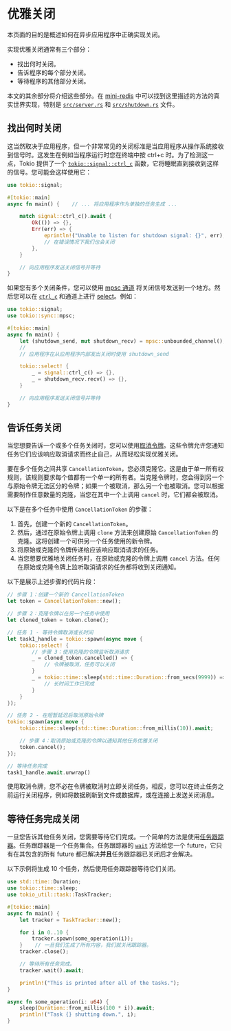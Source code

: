 # 优雅关闭

本页面的目的是概述如何在异步应用程序中正确实现关闭。

实现优雅关闭通常有三个部分：

 * 找出何时关闭。
 * 告诉程序的每个部分关闭。
 * 等待程序的其他部分关闭。

本文的其余部分将介绍这些部分。在 [mini-redis] 中可以找到这里描述的方法的真实世界实现，特别是 [`src/server.rs`][server.rs] 和 [`src/shutdown.rs`][shutdown.rs] 文件。

## 找出何时关闭

这当然取决于应用程序，但一个非常常见的关闭标准是当应用程序从操作系统接收到信号时。这发生在例如当程序运行时您在终端中按 ctrl+c 时。为了检测这一点，Tokio 提供了一个 [`tokio::signal::ctrl_c`][ctrl_c] 函数，它将睡眠直到接收到这样的信号。您可能会这样使用它：
```rs
use tokio::signal;

#[tokio::main]
async fn main() {    // ... 将应用程序作为单独的任务生成 ...

    match signal::ctrl_c().await {
        Ok(()) => {},
        Err(err) => {
            eprintln!("Unable to listen for shutdown signal: {}", err);
            // 在错误情况下我们也会关闭
        },
    }

    // 向应用程序发送关闭信号并等待
}
```
如果您有多个关闭条件，您可以使用 [mpsc 通道][mpsc] 将关闭信号发送到一个地方。然后您可以在 [`ctrl_c`][ctrl_c] 和通道上进行 [select]。例如：
```rs
use tokio::signal;
use tokio::sync::mpsc;

#[tokio::main]
async fn main() {
    let (shutdown_send, mut shutdown_recv) = mpsc::unbounded_channel();    // ... 将应用程序作为单独的任务生成 ...
    //
    // 应用程序在从应用程序内部发出关闭时使用 shutdown_send

    tokio::select! {
        _ = signal::ctrl_c() => {},
        _ = shutdown_recv.recv() => {},
    }

    // 向应用程序发送关闭信号并等待
}
```

## 告诉任务关闭

当您想要告诉一个或多个任务关闭时，您可以使用[取消令牌][cancellation-tokens]。这些令牌允许您通知任务它们应该响应取消请求而终止自己，从而轻松实现优雅关闭。

要在多个任务之间共享 `CancellationToken`，您必须克隆它。这是由于单一所有权规则，该规则要求每个值都有一个单一的所有者。当克隆令牌时，您会得到另一个与原始令牌无法区分的令牌；如果一个被取消，那么另一个也被取消。您可以根据需要制作任意数量的克隆，当您在其中一个上调用 `cancel` 时，它们都会被取消。

以下是在多个任务中使用 `CancellationToken` 的步骤：

1. 首先，创建一个新的 `CancellationToken`。
2. 然后，通过在原始令牌上调用 `clone` 方法来创建原始 `CancellationToken` 的克隆。这将创建一个可供另一个任务使用的新令牌。
3. 将原始或克隆的令牌传递给应该响应取消请求的任务。
4. 当您想要优雅地关闭任务时，在原始或克隆的令牌上调用 `cancel` 方法。任何在原始或克隆令牌上监听取消请求的任务都将收到关闭通知。

以下是展示上述步骤的代码片段：

```rs
// 步骤 1：创建一个新的 CancellationToken
let token = CancellationToken::new();

// 步骤 2：克隆令牌以在另一个任务中使用
let cloned_token = token.clone();

// 任务 1 - 等待令牌取消或长时间
let task1_handle = tokio::spawn(async move {
    tokio::select! {
        // 步骤 3：使用克隆的令牌监听取消请求
        _ = cloned_token.cancelled() => {
            // 令牌被取消，任务可以关闭
        }
        _ = tokio::time::sleep(std::time::Duration::from_secs(9999)) => {
            // 长时间工作已完成
        }
    }
});

// 任务 2 - 在短暂延迟后取消原始令牌
tokio::spawn(async move {
    tokio::time::sleep(std::time::Duration::from_millis(10)).await;

    // 步骤 4：取消原始或克隆的令牌以通知其他任务优雅关闭
    token.cancel();
});

// 等待任务完成
task1_handle.await.unwrap()
```

使用取消令牌，您不必在令牌被取消时立即关闭任务。相反，您可以在终止任务之前运行关闭程序，例如将数据刷新到文件或数据库，或在连接上发送关闭消息。

## 等待任务完成关闭

一旦您告诉其他任务关闭，您需要等待它们完成。一个简单的方法是使用[任务跟踪器][task tracker]。任务跟踪器是一个任务集合。任务跟踪器的 [`wait`] 方法给您一个 future，它只有在其包含的所有 future 都已解决**并且**任务跟踪器已关闭后才会解决。

以下示例将生成 10 个任务，然后使用任务跟踪器等待它们关闭。

```rs
use std::time::Duration;
use tokio::time::sleep;
use tokio_util::task::TaskTracker;

#[tokio::main]
async fn main() {
    let tracker = TaskTracker::new();

    for i in 0..10 {
        tracker.spawn(some_operation(i));
    }    // 一旦我们生成了所有内容，我们就关闭跟踪器。
    tracker.close();

    // 等待所有任务完成。
    tracker.wait().await;

    println!("This is printed after all of the tasks.");
}

async fn some_operation(i: u64) {
    sleep(Duration::from_millis(100 * i)).await;
    println!("Task {} shutting down.", i);
}
```

[ctrl_c]: https://docs.rs/tokio/1/tokio/signal/fn.ctrl_c.html
[task tracker]: https://docs.rs/tokio-util/latest/tokio_util/task/task_tracker
[`wait`]: https://docs.rs/tokio-util/latest/tokio_util/task/task_tracker/struct.TaskTracker.html#method.wait
[select]: https://docs.rs/tokio/1/tokio/macro.select.html
[cancellation-tokens]: https://docs.rs/tokio-util/latest/tokio_util/sync/struct.CancellationToken.html
[shutdown.rs]: https://github.com/tokio-rs/mini-redis/blob/master/src/shutdown.rs
[server.rs]: https://github.com/tokio-rs/mini-redis/blob/master/src/server.rs
[mini-redis]: https://github.com/tokio-rs/mini-redis/
[mpsc]: https://docs.rs/tokio/1/tokio/sync/mpsc/index.html